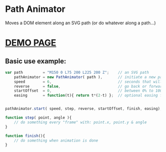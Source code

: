 Path Animator
=============
Moves a DOM element along an SVG path (or do whatever along a path...)

# [DEMO PAGE](http://yaireo.github.io/pathAnimator/)

## Basic use example:
```javascript
var path         = "M150 0 L75 200 L225 200 Z";    // an SVG path
    pathAnimator = new PathAnimator( path ),       // initiate a new pathAnimator object
    speed        = 6,                              // seconds that will take going through the whole path
    reverse      = false,                          // go back or forward along the path
    startOffset  = 0,                              // between 0% to 100%
    easing       = function(t){ return t*(2-t) };  // optional easing function


pathAnimator.start( speed, step, reverse, startOffset, finish, easing);

function step( point, angle ){
    // do something every "frame" with: point.x, point.y & angle
}

function finish(){
    // do something when animation is done
}
```